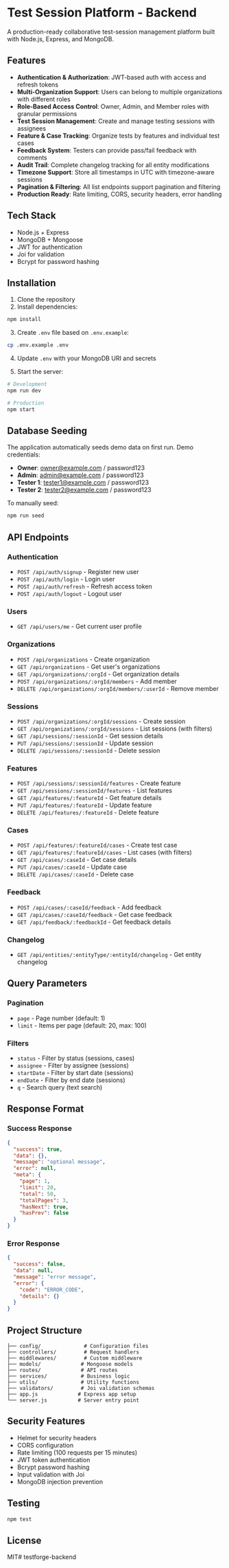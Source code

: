 # Test Session Platform - Backend

A production-ready collaborative test-session management platform built with Node.js, Express, and MongoDB.

## Features

- **Authentication & Authorization**: JWT-based auth with access and refresh tokens
- **Multi-Organization Support**: Users can belong to multiple organizations with different roles
- **Role-Based Access Control**: Owner, Admin, and Member roles with granular permissions
- **Test Session Management**: Create and manage testing sessions with assignees
- **Feature & Case Tracking**: Organize tests by features and individual test cases
- **Feedback System**: Testers can provide pass/fail feedback with comments
- **Audit Trail**: Complete changelog tracking for all entity modifications
- **Timezone Support**: Store all timestamps in UTC with timezone-aware sessions
- **Pagination & Filtering**: All list endpoints support pagination and filtering
- **Production Ready**: Rate limiting, CORS, security headers, error handling

## Tech Stack

- Node.js + Express
- MongoDB + Mongoose
- JWT for authentication
- Joi for validation
- Bcrypt for password hashing

## Installation

1. Clone the repository
2. Install dependencies:
```bash
npm install
```

3. Create `.env` file based on `.env.example`:
```bash
cp .env.example .env
```

4. Update `.env` with your MongoDB URI and secrets

5. Start the server:
```bash
# Development
npm run dev

# Production
npm start
```

## Database Seeding

The application automatically seeds demo data on first run. Demo credentials:

- **Owner**: owner@example.com / password123
- **Admin**: admin@example.com / password123
- **Tester 1**: tester1@example.com / password123
- **Tester 2**: tester2@example.com / password123

To manually seed:
```bash
npm run seed
```

## API Endpoints

### Authentication
- `POST /api/auth/signup` - Register new user
- `POST /api/auth/login` - Login user
- `POST /api/auth/refresh` - Refresh access token
- `POST /api/auth/logout` - Logout user

### Users
- `GET /api/users/me` - Get current user profile

### Organizations
- `POST /api/organizations` - Create organization
- `GET /api/organizations` - Get user's organizations
- `GET /api/organizations/:orgId` - Get organization details
- `POST /api/organizations/:orgId/members` - Add member
- `DELETE /api/organizations/:orgId/members/:userId` - Remove member

### Sessions
- `POST /api/organizations/:orgId/sessions` - Create session
- `GET /api/organizations/:orgId/sessions` - List sessions (with filters)
- `GET /api/sessions/:sessionId` - Get session details
- `PUT /api/sessions/:sessionId` - Update session
- `DELETE /api/sessions/:sessionId` - Delete session

### Features
- `POST /api/sessions/:sessionId/features` - Create feature
- `GET /api/sessions/:sessionId/features` - List features
- `GET /api/features/:featureId` - Get feature details
- `PUT /api/features/:featureId` - Update feature
- `DELETE /api/features/:featureId` - Delete feature

### Cases
- `POST /api/features/:featureId/cases` - Create test case
- `GET /api/features/:featureId/cases` - List cases (with filters)
- `GET /api/cases/:caseId` - Get case details
- `PUT /api/cases/:caseId` - Update case
- `DELETE /api/cases/:caseId` - Delete case

### Feedback
- `POST /api/cases/:caseId/feedback` - Add feedback
- `GET /api/cases/:caseId/feedback` - Get case feedback
- `GET /api/feedback/:feedbackId` - Get feedback details

### Changelog
- `GET /api/entities/:entityType/:entityId/changelog` - Get entity changelog

## Query Parameters

### Pagination
- `page` - Page number (default: 1)
- `limit` - Items per page (default: 20, max: 100)

### Filters
- `status` - Filter by status (sessions, cases)
- `assignee` - Filter by assignee (sessions)
- `startDate` - Filter by start date (sessions)
- `endDate` - Filter by end date (sessions)
- `q` - Search query (text search)

## Response Format

### Success Response
```json
{
  "success": true,
  "data": {},
  "message": "optional message",
  "error": null,
  "meta": {
    "page": 1,
    "limit": 20,
    "total": 50,
    "totalPages": 3,
    "hasNext": true,
    "hasPrev": false
  }
}
```

### Error Response
```json
{
  "success": false,
  "data": null,
  "message": "error message",
  "error": {
    "code": "ERROR_CODE",
    "details": {}
  }
}
```

## Project Structure

```
├── config/              # Configuration files
├── controllers/         # Request handlers
├── middlewares/         # Custom middleware
├── models/             # Mongoose models
├── routes/             # API routes
├── services/           # Business logic
├── utils/              # Utility functions
├── validators/         # Joi validation schemas
├── app.js             # Express app setup
└── server.js          # Server entry point
```

## Security Features

- Helmet for security headers
- CORS configuration
- Rate limiting (100 requests per 15 minutes)
- JWT token authentication
- Bcrypt password hashing
- Input validation with Joi
- MongoDB injection prevention

## Testing

```bash
npm test
```

## License

MIT#   t e s t f o r g e - b a c k e n d  
 